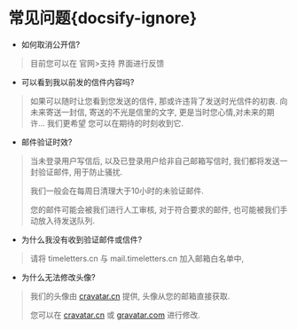 # 常见问题{docsify-ignore}
- 如何取消公开信?
> 目前您可以在 官网>支持 界面进行反馈

- 可以看到我以前发的信件内容吗?
> 如果可以随时让您看到您发送的信件, 那或许违背了发送时光信件的初衷. 向未来寄送一封信, 寄送的不光是信里的文字, 更是当时您心情,对未来的期许... 我们更希望 您可以在期待的时刻收到它.

- 邮件验证时效?
> 当未登录用户写信后, 以及已登录用户给非自己邮箱写信时, 我们都将发送一封验证邮件, 用于防止骚扰.
> 
> 我们一般会在每周日清理大于10小时的未验证邮件. 
> 
> 您的邮件可能会被我们进行人工审核, 对于符合要求的邮件, 也可能被我们手动放入待发送队列.

- 为什么我没有收到验证邮件或信件?
> 请将 timeletters.cn 与 mail.timeletters.cn 加入邮箱白名单中,

- 为什么无法修改头像?
> 我们的头像由 [cravatar.cn][1] 提供, 头像从您的邮箱直接获取.
> 
> 您可以在 [cravatar.cn][1] 或 [gravatar.com][2] 进行修改.

<!--
- 为什么Appstore找不到我们的APP了?
> 应用上架 AppStore 需要每年支付99美元的费用, 拾光大多属公益项目, 其实从运营到现在 基本没有任何收益. 所以 暂时就不续费Apple Developer账户了. 后续上架时间 待定.
  -->

[1]: http://cravatar.cn
[2]: https://cn.gravatar.com
